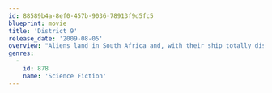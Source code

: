 ```yaml
---
id: 88589b4a-8ef0-457b-9036-78913f9d5fc5
blueprint: movie
title: 'District 9'
release_date: '2009-08-05'
overview: "Aliens land in South Africa and, with their ship totally disabled,  have no way home. Years later, after living in a slum and wearing out their welcome the 'Non-Humans' are being moved to a new tent city overseen by Multi-National United (MNU)."
genres:
  -
    id: 878
    name: 'Science Fiction'
---
```

